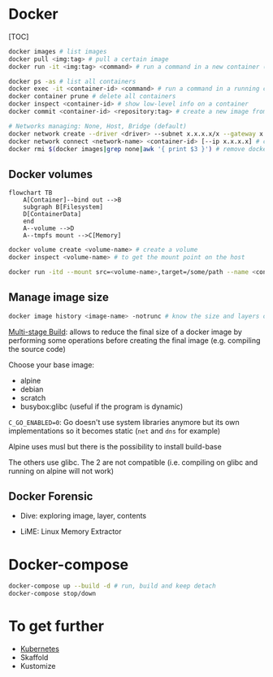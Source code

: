 # Docker

[TOC]

```bash
docker images # list images
docker pull <img:tag> # pull a certain image
docker run -it <img:tag> <command> # run a command in a new container (interactively)

docker ps -as # list all containers
docker exec -it <container-id> <command> # run a command in a running container
docker container prune # delete all containers
docker inspect <container-id> # show low-level info on a container
docker commit <container-id> <repository:tag> # create a new image from container changes

# Networks managing: None, Host, Bridge (default)
docker network create --driver <driver> --subnet x.x.x.x/x --gateway x.x.x.x <network-name> # create a new network
docker network connect <network-name> <container-id> [--ip x.x.x.x] # connect a container to a network (and changing the default ip)
docker rmi $(docker images|grep none|awk '{ print $3 }') # remove docker images with tag or name at none
```



## Docker volumes

```mermaid
flowchart TB
	A[Container]--bind out -->B
	subgraph B[Filesystem]
	D[ContainerData]
	end
	A--volume -->D
	A--tmpfs mount -->C[Memory]
```



```bash
docker volume create <volume-name> # create a volume
docker inspect <volume-name> # to get the mount point on the host
```



```bash
docker run -itd --mount src=<volume-name>,target=/some/path --name <container-name-to-create> --rm <image-name> # mount a volume on the container
```



## Manage image size

```bash
docker image history <image-name> -notrunc # know the size and layers of an image
```

[Multi-stage Build](./Dockerfile/index.md): allows to reduce the final size of a docker image by performing some operations before creating the final image (e.g. compiling the source code)

Choose your base image:

- alpine
- debian
- scratch
- busybox:glibc (useful if the program is dynamic)

`C_GO_ENABLED=0`: Go doesn't use system libraries anymore but its own implementations so it becomes static (`net` and `dns` for example)

Alpine uses musl but there is the possibility to install build-base

The others use glibc. The 2 are not compatible (i.e. compiling on glibc and running on alpine will not work)

## Docker Forensic

- Dive: exploring image, layer, contents

- LiME: Linux Memory Extractor

# Docker-compose

```bash
docker-compose up --build -d # run, build and keep detach
docker-compose stop/down
```



# To get further

- [Kubernetes](../kubernetes/index.md)
- Skaffold
- Kustomize
